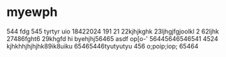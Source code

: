 # myewph
544
fdg
545
tyrtyr
uio
18422024
191
21
22kjhjkghk
23ljhgjfgjoolkl
2
62ljhk
27486fght6
29khgfd
hi
byehjhj56465
asdf
op[o-'
56445646546541
4524
kjhkhhjhjhjhk89ik8uiku
65465446tyutyutyu
456
o;poip;iop;
65464

